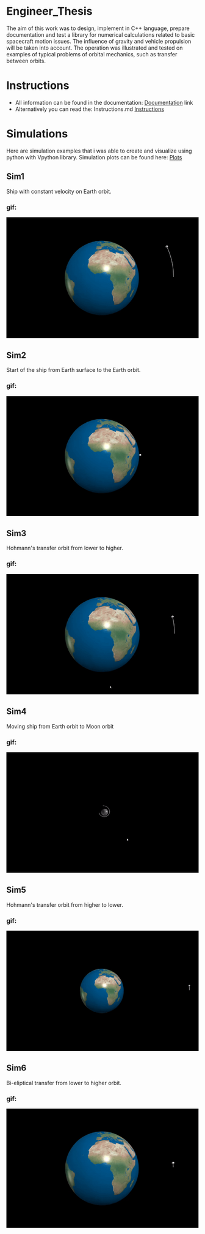 # Engineer_Thesis
The aim of this work was to design, implement in C++ language, prepare documentation and test a library for numerical calculations related to basic spacecraft motion issues. The influence of gravity and vehicle propulsion will be taken into account. The operation was illustrated and tested on examples of typical problems of orbital mechanics, such as transfer between orbits.

# Instructions
- All information can be found in the documentation: 
[Documentation](Documentation/documentation.pdf)
link 
- Alternatively you can read the: Instructions.md
[Instructions](Engineer_Thesis/Instructions.md)

# Simulations
Here are simulation examples that i was able to create and visualize using python with Vpython library. Simulation plots can be found here: [Plots](Engineer_Thesis/Engineer_Thesis/Plots)

## Sim1 
Ship with constant velocity on Earth orbit.
### gif:
<img src="Engineer_Thesis/Gifs/Sim1.gif" alt="Simulation GIF1"/>

## Sim2 
Start of the ship from Earth surface to the Earth orbit.
### gif:
<img src="Engineer_Thesis/Gifs/Sim2.gif" alt="Simulation GIF2"/>

## Sim3
Hohmann's transfer orbit from lower to higher. 
### gif:
<img src="Engineer_Thesis/Gifs/Sim3.gif" alt="Simulation GIF3"/>

## Sim4
Moving ship from Earth orbit to Moon orbit
### gif:
<img src="Engineer_Thesis/Gifs/Sim4.gif" alt="Simulation GIF4"/>

## Sim5
Hohmann's transfer orbit from higher to lower. 
### gif:
<img src="Engineer_Thesis/Gifs/Sim5.gif" alt="Simulation GIF5"/>

## Sim6 
Bi-eliptical transfer from lower to higher orbit. 
### gif:
<img src="Engineer_Thesis/Gifs/Sim6.gif" alt="Simulation GIF6"/>

